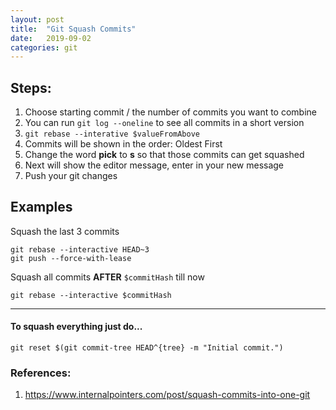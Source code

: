 ```yaml
---
layout: post
title:  "Git Squash Commits"
date:   2019-09-02
categories: git
---
```


## Steps:
1. Choose starting commit / the number of commits you want to combine
  1. You can run `git log --oneline` to see all commits in a short version
2. `git rebase --interative $valueFromAbove`
3. Commits will be shown in the order: Oldest First
3. Change the word **pick** to **s** so that those commits can get squashed
4. Next will show the editor message, enter in your new message
5. Push your git changes

## Examples
Squash the last 3 commits
```
git rebase --interactive HEAD~3
git push --force-with-lease
```

Squash all commits **AFTER** `$commitHash` till now
```
git rebase --interactive $commitHash
```

----

#### To squash everything just do...
```
git reset $(git commit-tree HEAD^{tree} -m "Initial commit.")
```

### References:
1. https://www.internalpointers.com/post/squash-commits-into-one-git
